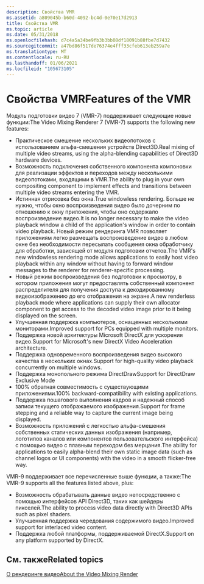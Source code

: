 ```yaml
---
description: Свойства VMR
ms.assetid: a809045b-b60d-4092-bc4d-0e70e17d2913
title: Свойства VMR
ms.topic: article
ms.date: 05/31/2018
ms.openlocfilehash: d7c4a5a34be9fb3b3bb08df18091b88fbe7d7432
ms.sourcegitcommit: a47bd86f517de76374e4fff33cfeb613eb259a7e
ms.translationtype: MT
ms.contentlocale: ru-RU
ms.lasthandoff: 01/06/2021
ms.locfileid: "105673105"
---
```

# <a name="features-of-the-vmr"></a><span data-ttu-id="d1444-103">Свойства VMR</span><span class="sxs-lookup"><span data-stu-id="d1444-103">Features of the VMR</span></span>

<span data-ttu-id="d1444-104">Модуль подготовки видео 7 (VMR-7) поддерживает следующие новые функции:</span><span class="sxs-lookup"><span data-stu-id="d1444-104">The Video Mixing Renderer 7 (VMR-7) supports the following new features:</span></span>

-   <span data-ttu-id="d1444-105">Практическое смешение нескольких видеопотоков с использованием альфа-смешения устройств Direct3D.</span><span class="sxs-lookup"><span data-stu-id="d1444-105">Real mixing of multiple video streams, using the alpha-blending capabilities of Direct3D hardware devices.</span></span>
-   <span data-ttu-id="d1444-106">Возможность подключения собственного компонента компоновки для реализации эффектов и переходов между несколькими видеопотоками, входящими в VMR.</span><span class="sxs-lookup"><span data-stu-id="d1444-106">The ability to plug in your own compositing component to implement effects and transitions between multiple video streams entering the VMR.</span></span>
-   <span data-ttu-id="d1444-107">Истинная отрисовка без окна.</span><span class="sxs-lookup"><span data-stu-id="d1444-107">True windowless rendering.</span></span> <span data-ttu-id="d1444-108">Больше не нужно, чтобы окно воспроизведения видео было дочерним по отношению к окну приложения, чтобы оно содержало воспроизведение видео.</span><span class="sxs-lookup"><span data-stu-id="d1444-108">It is no longer necessary to make the video playback window a child of the application's window in order to contain video playback.</span></span> <span data-ttu-id="d1444-109">Новый режим рендеринга VMR позволяет приложениям легко размещать воспроизведение видео в любом окне без необходимости пересылать сообщения окна обработчику для обработки, зависящей от модуля подготовки отчетов.</span><span class="sxs-lookup"><span data-stu-id="d1444-109">The VMR's new windowless rendering mode allows applications to easily host video playback within any window without having to forward window messages to the renderer for renderer-specific processing.</span></span>
-   <span data-ttu-id="d1444-110">Новый режим воспроизведения без подготовки к просмотру, в котором приложения могут предоставлять собственный компонент распределителя для получения доступа к декодированному видеоизображению до его отображения на экране.</span><span class="sxs-lookup"><span data-stu-id="d1444-110">A new renderless playback mode where applications can supply their own allocator component to get access to the decoded video image prior to it being displayed on the screen.</span></span>
-   <span data-ttu-id="d1444-111">Улучшенная поддержка компьютеров, оснащенных несколькими мониторами.</span><span class="sxs-lookup"><span data-stu-id="d1444-111">Improved support for PCs equipped with multiple monitors.</span></span>
-   <span data-ttu-id="d1444-112">Поддержка новой архитектуры Microsoft DirectX для ускорения видео.</span><span class="sxs-lookup"><span data-stu-id="d1444-112">Support for Microsoft's new DirectX Video Acceleration architecture.</span></span>
-   <span data-ttu-id="d1444-113">Поддержка одновременного воспроизведения видео высокого качества в нескольких окнах.</span><span class="sxs-lookup"><span data-stu-id="d1444-113">Support for high-quality video playback concurrently on multiple windows.</span></span>
-   <span data-ttu-id="d1444-114">Поддержка монопольного режима DirectDraw</span><span class="sxs-lookup"><span data-stu-id="d1444-114">Support for DirectDraw Exclusive Mode</span></span>
-   <span data-ttu-id="d1444-115">100% обратная совместимость с существующими приложениями.</span><span class="sxs-lookup"><span data-stu-id="d1444-115">100% backward-compatibility with existing applications.</span></span>
-   <span data-ttu-id="d1444-116">Поддержка пошагового выполнения кадров и надежный способ записи текущего отображаемого изображения.</span><span class="sxs-lookup"><span data-stu-id="d1444-116">Support for frame stepping and a reliable way to capture the current image being displayed.</span></span>
-   <span data-ttu-id="d1444-117">Возможность приложений с легкостью альфа-смешения собственных статических данных изображения (например, логотипов каналов или компонентов пользовательского интерфейса) с помощью видео с плавным переходом без мерцания.</span><span class="sxs-lookup"><span data-stu-id="d1444-117">The ability for applications to easily alpha-blend their own static image data (such as channel logos or UI components) with the video in a smooth flicker-free way.</span></span>

<span data-ttu-id="d1444-118">VMR-9 поддерживает все перечисленные выше функции, а также:</span><span class="sxs-lookup"><span data-stu-id="d1444-118">The VMR-9 supports all the features listed above, plus:</span></span>

-   <span data-ttu-id="d1444-119">Возможность обрабатывать данные видео непосредственно с помощью интерфейсов API Direct3D, таких как шейдеры пикселей.</span><span class="sxs-lookup"><span data-stu-id="d1444-119">The ability to process video data directly with Direct3D APIs such as pixel shaders.</span></span>
-   <span data-ttu-id="d1444-120">Улучшенная поддержка чередования содержимого видео.</span><span class="sxs-lookup"><span data-stu-id="d1444-120">Improved support for interlaced video content.</span></span>
-   <span data-ttu-id="d1444-121">Поддержка любой платформы, поддерживаемой DirectX.</span><span class="sxs-lookup"><span data-stu-id="d1444-121">Support on any platform supported by DirectX.</span></span>

## <a name="related-topics"></a><span data-ttu-id="d1444-122">См. также</span><span class="sxs-lookup"><span data-stu-id="d1444-122">Related topics</span></span>

<dl> <dt>

[<span data-ttu-id="d1444-123">О рендеринге видео</span><span class="sxs-lookup"><span data-stu-id="d1444-123">About the Video Mixing Render</span></span>](about-the-video-mixing-render.md)
</dt> </dl>

 

 



